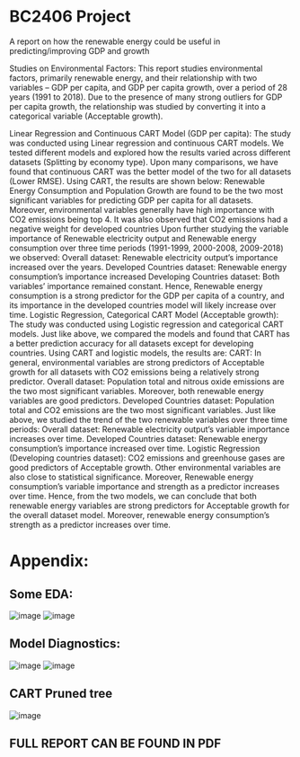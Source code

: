 # BC2406 Project
 
A report on how the renewable energy could be useful in predicting/improving GDP and growth

Studies on Environmental Factors:
This report studies environmental factors, primarily renewable energy, and their relationship with two variables – GDP per capita, and GDP per capita growth, over a period of 28 years (1991 to 2018). Due to the presence of many strong outliers for GDP per capita growth, the relationship was studied by converting it into a categorical variable (Acceptable growth).

Linear Regression and Continuous CART Model (GDP per capita):
The study was conducted using Linear regression and continuous CART models. We tested different models and explored how the results varied across different datasets (Splitting by economy type). Upon many comparisons, we have found that continuous CART was the better model of the two for all datasets (Lower RMSE). Using CART, the results are shown below:
Renewable Energy Consumption and Population Growth are found to be the two most significant variables for predicting GDP per capita for all datasets. Moreover, environmental variables generally have high importance with CO2 emissions being top 4. It was also observed that CO2 emissions had a negative weight for developed countries
Upon further studying the variable importance of Renewable electricity output and Renewable energy consumption over three time periods (1991-1999, 2000-2008, 2009-2018) we observed:
Overall dataset: Renewable electricity output’s importance increased over the years.
Developed Countries dataset: Renewable energy consumption’s importance increased 
Developing Countries dataset: Both variables’ importance remained constant.
Hence, Renewable energy consumption is a strong predictor for the GDP per capita of a country, and its importance in the developed countries model will likely increase over time.
Logistic Regression, Categorical CART Model (Acceptable growth):
The study was conducted using Logistic regression and categorical CART models. Just like above, we compared the models and found that CART has a better prediction accuracy for all datasets except for developing countries. Using CART and logistic models, the results are:
CART:
In general, environmental variables are strong predictors of Acceptable growth for all datasets with CO2 emissions being a relatively strong predictor.
Overall dataset: Population total and nitrous oxide emissions are the two most significant variables. Moreover, both renewable energy variables are good predictors.
Developed Countries dataset: Population total and CO2 emissions are the two most significant variables. 
Just like above, we studied the trend of the two renewable variables over three time periods:
Overall dataset: Renewable electricity output’s variable importance increases over time.
Developed Countries dataset: Renewable energy consumption’s importance increased over time.
Logistic Regression (Developing countries dataset): 
CO2 emissions and greenhouse gases are good predictors of Acceptable growth. Other environmental variables are also close to statistical significance. Moreover, Renewable energy consumption’s variable importance and strength as a predictor increases over time.
Hence, from the two models, we can conclude that both renewable energy variables are strong predictors for Acceptable growth for the overall dataset model. Moreover, renewable energy 
consumption’s strength as a predictor increases over time.


# Appendix:
## Some EDA:
![image](https://user-images.githubusercontent.com/44868878/178106155-c437fe3b-03e3-468c-8f7b-4288b28b3d6e.png)
![image](https://user-images.githubusercontent.com/44868878/178106164-de27bd22-67ec-445e-9828-4a43ceacdd79.png)

## Model Diagnostics:
![image](https://user-images.githubusercontent.com/44868878/178106173-cc01ef50-ce53-4aac-ad5b-f22be05ed651.png)
![image](https://user-images.githubusercontent.com/44868878/178106176-f30fb9de-02c6-4210-9cad-f8105bbd1a83.png)

## CART Pruned tree
![image](https://user-images.githubusercontent.com/44868878/178106191-b83c2971-747b-4ba4-a0ac-b8bcd60c65b0.png)

## FULL REPORT CAN BE FOUND IN PDF

